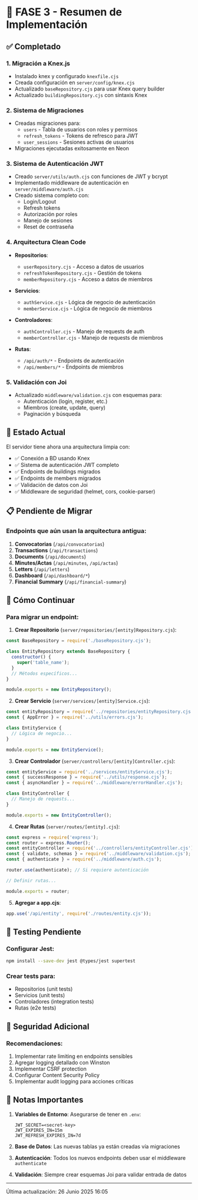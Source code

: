 # 🚀 FASE 3 - Resumen de Implementación

## ✅ Completado

### 1. Migración a Knex.js
- Instalado knex y configurado `knexfile.cjs`
- Creada configuración en `server/config/knex.cjs`
- Actualizado `baseRepository.cjs` para usar Knex query builder
- Actualizado `buildingRepository.cjs` con sintaxis Knex

### 2. Sistema de Migraciones
- Creadas migraciones para:
  - `users` - Tabla de usuarios con roles y permisos
  - `refresh_tokens` - Tokens de refresco para JWT
  - `user_sessions` - Sesiones activas de usuarios
- Migraciones ejecutadas exitosamente en Neon

### 3. Sistema de Autenticación JWT
- Creado `server/utils/auth.cjs` con funciones de JWT y bcrypt
- Implementado middleware de autenticación en `server/middleware/auth.cjs`
- Creado sistema completo con:
  - Login/Logout
  - Refresh tokens
  - Autorización por roles
  - Manejo de sesiones
  - Reset de contraseña

### 4. Arquitectura Clean Code
- **Repositorios**:
  - `userRepository.cjs` - Acceso a datos de usuarios
  - `refreshTokenRepository.cjs` - Gestión de tokens
  - `memberRepository.cjs` - Acceso a datos de miembros
  
- **Servicios**:
  - `authService.cjs` - Lógica de negocio de autenticación
  - `memberService.cjs` - Lógica de negocio de miembros
  
- **Controladores**:
  - `authController.cjs` - Manejo de requests de auth
  - `memberController.cjs` - Manejo de requests de miembros
  
- **Rutas**:
  - `/api/auth/*` - Endpoints de autenticación
  - `/api/members/*` - Endpoints de miembros

### 5. Validación con Joi
- Actualizado `middleware/validation.cjs` con esquemas para:
  - Autenticación (login, register, etc.)
  - Miembros (create, update, query)
  - Paginación y búsqueda

## 🔄 Estado Actual

El servidor tiene ahora una arquitectura limpia con:
- ✅ Conexión a BD usando Knex
- ✅ Sistema de autenticación JWT completo
- ✅ Endpoints de buildings migrados
- ✅ Endpoints de members migrados
- ✅ Validación de datos con Joi
- ✅ Middleware de seguridad (helmet, cors, cookie-parser)

## 📋 Pendiente de Migrar

### Endpoints que aún usan la arquitectura antigua:
1. **Convocatorias** (`/api/convocatorias`)
2. **Transactions** (`/api/transactions`)  
3. **Documents** (`/api/documents`)
4. **Minutes/Actas** (`/api/minutes`, `/api/actas`)
5. **Letters** (`/api/letters`)
6. **Dashboard** (`/api/dashboard/*`)
7. **Financial Summary** (`/api/financial-summary`)

## 🚀 Cómo Continuar

### Para migrar un endpoint:

1. **Crear Repositorio** (`server/repositories/[entity]Repository.cjs`):
```javascript
const BaseRepository = require('./baseRepository.cjs');

class EntityRepository extends BaseRepository {
  constructor() {
    super('table_name');
  }
  // Métodos específicos...
}

module.exports = new EntityRepository();
```

2. **Crear Servicio** (`server/services/[entity]Service.cjs`):
```javascript
const entityRepository = require('../repositories/entityRepository.cjs');
const { AppError } = require('../utils/errors.cjs');

class EntityService {
  // Lógica de negocio...
}

module.exports = new EntityService();
```

3. **Crear Controlador** (`server/controllers/[entity]Controller.cjs`):
```javascript
const entityService = require('../services/entityService.cjs');
const { successResponse } = require('../utils/response.cjs');
const { asyncHandler } = require('../middleware/errorHandler.cjs');

class EntityController {
  // Manejo de requests...
}

module.exports = new EntityController();
```

4. **Crear Rutas** (`server/routes/[entity].cjs`):
```javascript
const express = require('express');
const router = express.Router();
const entityController = require('../controllers/entityController.cjs');
const { validate, schemas } = require('../middleware/validation.cjs');
const { authenticate } = require('../middleware/auth.cjs');

router.use(authenticate); // Si requiere autenticación

// Definir rutas...

module.exports = router;
```

5. **Agregar a app.cjs**:
```javascript
app.use('/api/entity', require('./routes/entity.cjs'));
```

## 🧪 Testing Pendiente

### Configurar Jest:
```bash
npm install --save-dev jest @types/jest supertest
```

### Crear tests para:
- Repositorios (unit tests)
- Servicios (unit tests)
- Controladores (integration tests)
- Rutas (e2e tests)

## 🔐 Seguridad Adicional

### Recomendaciones:
1. Implementar rate limiting en endpoints sensibles
2. Agregar logging detallado con Winston
3. Implementar CSRF protection
4. Configurar Content Security Policy
5. Implementar audit logging para acciones críticas

## 📝 Notas Importantes

1. **Variables de Entorno**: Asegurarse de tener en `.env`:
   ```
   JWT_SECRET=<secret-key>
   JWT_EXPIRES_IN=15m
   JWT_REFRESH_EXPIRES_IN=7d
   ```

2. **Base de Datos**: Las nuevas tablas ya están creadas vía migraciones

3. **Autenticación**: Todos los nuevos endpoints deben usar el middleware `authenticate`

4. **Validación**: Siempre crear esquemas Joi para validar entrada de datos

---

Última actualización: 26 Junio 2025 16:05
